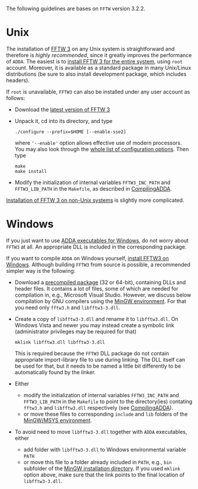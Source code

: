 

The following guidelines are bases on `FFTW` version 3.2.2.

# Unix #

The installation of [FFTW 3](http://www.fftw.org) on any Unix system is straightforward and therefore is _highly recommended_, since it greatly improves the performance of `ADDA`. The easiest is to [install FFTW 3 for the entire system](http://www.fftw.org/fftw3_doc/Installation-on-Unix.html), using `root` account. Moreover, it is available as a standard package in many Unix/Linux distributions (be sure to also install development package, which includes headers).

If `root` is unavailable, `FFTW3` can also be installed under any user account as follows:
* Download the [latest version of FFTW 3](http://www.fftw.org/download.html)
* Unpack it, cd into its directory, and type
 
  ```
  ./configure --prefix=$HOME [--enable-sse2]
  ```
  where `'--enable'` option allows effective use of modern processors. You may also look through the [whole list of configuration options](http://www.fftw.org/fftw3_doc/Installation-on-Unix.html). Then type
  ```
  make
  make install
  ```
* Modify the initialization of internal variables `FFTW3_INC_PATH` and `FFTW3_LIB_PATH` in the `Makefile`, as described in [CompilingADDA](CompilingADDA.md).

[Installation of FFTW 3 on non-Unix systems](http://www.fftw.org/fftw3_doc/Installation-on-non_002dUnix-systems.html) is slightly more complicated.

# Windows #
If you just want to use [ADDA executables for Windows](PackageDescription#Windows_executables.md), do not worry about `FFTW3` at all. An appropriate DLL is included in the corresponding package.

If you want to compile `ADDA` on Windows yourself, [install FFTW3 on Windows](http://www.fftw.org/install/windows.html). Although building `FFTW3` from source is possible, a recommended simpler way is the following:
* Download a [precompiled package](http://www.fftw.org/install/windows.html) (32 or 64-bit), containing DLLs and header files. It contains a lot of files, some of which are needed for compilation in, e.g., Microsoft Visual Studio. However, we discuss below compilation by GNU compilers using the [MinGW environment](InstallingMinGW.md). For that you need only `fftw3.h` and `libfftw3-3.dll`.
* Create a copy of `libfftw3-3.dll` and rename it to `libfftw3.dll`. On Windows Vista and newer you may instead create a symbolic link (administrator privileges may be required for that)

  ```
  mklink libfftw3.dll libfftw3-3.dll
  ```
  This is required because the `FFTW3` DLL package do not contain appropriate import-library file to use during linking. The DLL itself can be used for that, but it needs to be named a little bit differently to be automatically found by the linker.
* Either
  * modify the initialization of internal variables `FFTW3_INC_PATH` and `FFTW3_LIB_PATH` in the `Makefile` to point to the directory(ies) contating `fftw3.h` and `libfftw3.dll` respectively (see [CompilingADDA](CompilingADDA.md)).
  * or move these files to corresponding `include` and `lib` folders of the [MinGW/MSYS environment](InstallingMinGW#Advanced_options.md).
* To avoid need to move `libfftw3-3.dll` together with `ADDA` executables, either
  * add folder with `libfftw3-3.dll` to Windows environmental variable `PATH`
  * or move this file to a folder already included in `PATH`, e.g., `bin` subfolder of the [MinGW installation directory](InstallingMinGW#Basic_installation.md). If you used `mklink` option above, make sure that the link points to the final location of `libfftw3-3.dll`.
